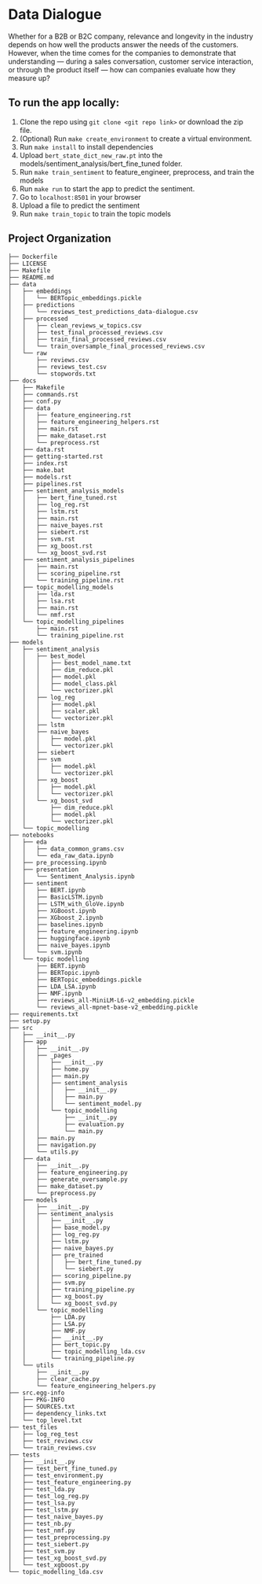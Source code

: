 Data Dialogue
==============================

Whether for a B2B or B2C company, relevance and longevity in the industry depends on how well the products answer the needs of the customers. However, when the time comes for the companies to demonstrate that understanding — during a sales conversation, customer service interaction, or through the product itself — how can companies evaluate how they measure up?

## To run the app locally:

1. Clone the repo using `git clone <git repo link>` or download the zip file.
2. (Optional) Run `make create_environment` to create a virtual environment.
3. Run `make install` to install dependencies
4. Upload `bert_state_dict_new_raw.pt` into the models/sentiment_analysis/bert_fine_tuned folder.
5. Run `make train_sentiment` to feature_engineer, preprocess, and train the models
6. Run `make run` to start the app to predict the sentiment.
7. Go to `localhost:8501` in your browser
8. Upload a file to predict the sentiment
9. Run `make train_topic` to train the topic models

##  Project Organization
```
├── Dockerfile
├── LICENSE
├── Makefile
├── README.md
├── data
│   ├── embeddings
│   │   └── BERTopic_embeddings.pickle
│   ├── predictions
│   │   └── reviews_test_predictions_data-dialogue.csv
│   ├── processed
│   │   ├── clean_reviews_w_topics.csv
│   │   ├── test_final_processed_reviews.csv
│   │   ├── train_final_processed_reviews.csv
│   │   └── train_oversample_final_processed_reviews.csv
│   └── raw
│       ├── reviews.csv
│       ├── reviews_test.csv
│       └── stopwords.txt
├── docs
│   ├── Makefile
│   ├── commands.rst
│   ├── conf.py
│   ├── data
│   │   ├── feature_engineering.rst
│   │   ├── feature_engineering_helpers.rst
│   │   ├── main.rst
│   │   ├── make_dataset.rst
│   │   └── preprocess.rst
│   ├── data.rst
│   ├── getting-started.rst
│   ├── index.rst
│   ├── make.bat
│   ├── models.rst
│   ├── pipelines.rst
│   ├── sentiment_analysis_models
│   │   ├── bert_fine_tuned.rst
│   │   ├── log_reg.rst
│   │   ├── lstm.rst
│   │   ├── main.rst
│   │   ├── naive_bayes.rst
│   │   ├── siebert.rst
│   │   ├── svm.rst
│   │   ├── xg_boost.rst
│   │   └── xg_boost_svd.rst
│   ├── sentiment_analysis_pipelines
│   │   ├── main.rst
│   │   ├── scoring_pipeline.rst
│   │   └── training_pipeline.rst
│   ├── topic_modelling_models
│   │   ├── lda.rst
│   │   ├── lsa.rst
│   │   ├── main.rst
│   │   └── nmf.rst
│   └── topic_modelling_pipelines
│       ├── main.rst
│       └── training_pipeline.rst
├── models
│   ├── sentiment_analysis
│   │   ├── best_model
│   │   │   ├── best_model_name.txt
│   │   │   ├── dim_reduce.pkl
│   │   │   ├── model.pkl
│   │   │   ├── model_class.pkl
│   │   │   └── vectorizer.pkl
│   │   ├── log_reg
│   │   │   ├── model.pkl
│   │   │   ├── scaler.pkl
│   │   │   └── vectorizer.pkl
│   │   ├── lstm
│   │   ├── naive_bayes
│   │   │   ├── model.pkl
│   │   │   └── vectorizer.pkl
│   │   ├── siebert
│   │   ├── svm
│   │   │   ├── model.pkl
│   │   │   └── vectorizer.pkl
│   │   ├── xg_boost
│   │   │   ├── model.pkl
│   │   │   └── vectorizer.pkl
│   │   └── xg_boost_svd
│   │       ├── dim_reduce.pkl
│   │       ├── model.pkl
│   │       └── vectorizer.pkl
│   └── topic_modelling
├── notebooks
│   ├── eda
│   │   ├── data_common_grams.csv
│   │   └── eda_raw_data.ipynb
│   ├── pre_processing.ipynb
│   ├── presentation
│   │   └── Sentiment_Analysis.ipynb
│   ├── sentiment
│   │   ├── BERT.ipynb
│   │   ├── BasicLSTM.ipynb
│   │   ├── LSTM_with_GloVe.ipynb
│   │   ├── XGBoost.ipynb
│   │   ├── XGboost_2.ipynb
│   │   ├── baselines.ipynb
│   │   ├── feature_engineering.ipynb
│   │   ├── huggingface.ipynb
│   │   ├── naive_bayes.ipynb
│   │   └── svm.ipynb
│   └── topic modelling
│       ├── BERT.ipynb
│       ├── BERTopic.ipynb
│       ├── BERTopic_embeddings.pickle
│       ├── LDA_LSA.ipynb
│       ├── NMF.ipynb
│       ├── reviews_all-MiniLM-L6-v2_embedding.pickle
│       └── reviews_all-mpnet-base-v2_embedding.pickle
├── requirements.txt
├── setup.py
├── src
│   ├── __init__.py
│   ├── app
│   │   ├── __init__.py
│   │   ├── _pages
│   │   │   ├── __init__.py
│   │   │   ├── home.py
│   │   │   ├── main.py
│   │   │   ├── sentiment_analysis
│   │   │   │   ├── __init__.py
│   │   │   │   ├── main.py
│   │   │   │   └── sentiment_model.py
│   │   │   └── topic_modelling
│   │   │       ├── __init__.py
│   │   │       ├── evaluation.py
│   │   │       └── main.py
│   │   ├── main.py
│   │   ├── navigation.py
│   │   └── utils.py
│   ├── data
│   │   ├── __init__.py
│   │   ├── feature_engineering.py
│   │   ├── generate_oversample.py
│   │   ├── make_dataset.py
│   │   └── preprocess.py
│   ├── models
│   │   ├── __init__.py
│   │   ├── sentiment_analysis
│   │   │   ├── __init__.py
│   │   │   ├── base_model.py
│   │   │   ├── log_reg.py
│   │   │   ├── lstm.py
│   │   │   ├── naive_bayes.py
│   │   │   ├── pre_trained
│   │   │   │   ├── bert_fine_tuned.py
│   │   │   │   └── siebert.py
│   │   │   ├── scoring_pipeline.py
│   │   │   ├── svm.py
│   │   │   ├── training_pipeline.py
│   │   │   ├── xg_boost.py
│   │   │   └── xg_boost_svd.py
│   │   └── topic_modelling
│   │       ├── LDA.py
│   │       ├── LSA.py
│   │       ├── NMF.py
│   │       ├── __init__.py
│   │       ├── bert_topic.py
│   │       ├── topic_modelling_lda.csv
│   │       └── training_pipeline.py
│   └── utils
│       ├── __init__.py
│       ├── clear_cache.py
│       └── feature_engineering_helpers.py
├── src.egg-info
│   ├── PKG-INFO
│   ├── SOURCES.txt
│   ├── dependency_links.txt
│   └── top_level.txt
├── test_files
│   ├── log_reg_test
│   ├── test_reviews.csv
│   └── train_reviews.csv
├── tests
│   ├── __init__.py
│   ├── test_bert_fine_tuned.py
│   ├── test_environment.py
│   ├── test_feature_engineering.py
│   ├── test_lda.py
│   ├── test_log_reg.py
│   ├── test_lsa.py
│   ├── test_lstm.py
│   ├── test_naive_bayes.py
│   ├── test_nb.py
│   ├── test_nmf.py
│   ├── test_preprocessing.py
│   ├── test_siebert.py
│   ├── test_svm.py
│   ├── test_xg_boost_svd.py
│   └── test_xgboost.py
└── topic_modelling_lda.csv
```
